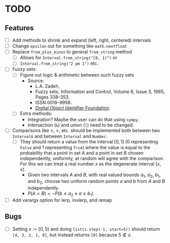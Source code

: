 # TODO

## Features

- [ ] Add methods to shrink and expand (left, right, centered) intervals
- [ ] Change `epsilon` out for something like `math.nextfloat`
- [ ] Replace `from_plus_minus` to general `from_string` method
  - [ ] Allows for `Interval.from_string("[0, 1)")` or
  - [ ] `Interval.from_string("2 pm 1")` etc.
- [ ] Fuzzy sets:
  - [ ] Figure out logic & arithmetic between such fuzzy sets
    - Source:
      - L.A. Zadeh,
      - Fuzzy sets, Information and Control, Volume 8, Issue 3, 1965, Pages 338-353.
      - ISSN 0019-9958.
      - [Digital Object Identifier Foundation](https://doi.org/10.1016/S0019-9958(65)90241-X).
  - [ ] Extra methods:
    - Integration? Maybe the user can do that using `sympy`.
    - Intersection (`&`) and union (`|`) need to be changed.
- [ ] Comparisons like $>$, $<$, etc. should be implemented both between two `Interval`s and between `Interval` and `Number`.
  - [ ] They should return a value from the interval $\left[0, 1\right]$ (0 representing `False` and 1 representing `True`) where the value is equal to the probability that a point in set A and a point in set B chosen independently, uniformly, at random will agree with the comparison. For this we can treat a real number $x$ as the degenerate interval $\left[x, x\right)$.
    - Given two intervals $A$ and $B$, with real valued bounds $a_1$, $a_2$, $b_1$, and $b_2$, choose two uniform random points $a$ and $b$ from $A$ and $B$ independently.
    - $P(A < B) = \lnot P(b \leq a_2 \land a \geq b_1)$
- [ ] Add varargs option for lerp, invlerp, and remap

## Bugs

- [ ] Setting $x := \left[0, 5\right)$ and doing `list(x.step(-1, start=5))` should return `[4, 3, 2, 1, 0]`, but instead returns `[0]` because $5 \notin x$.
